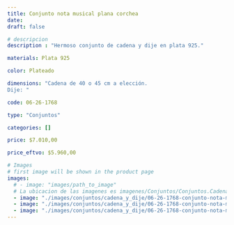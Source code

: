 ```yaml
---
title: Conjunto nota musical plana corchea
date: 
draft: false

# descripcion
description : "Hermoso conjunto de cadena y dije en plata 925."

materials: Plata 925

color: Plateado

dimensions: "Cadena de 40 o 45 cm a elección.
Dije: "

code: 06-26-1768

type: "Conjuntos"

categories: []

price: $7.010,00

price_eftvo: $5.960,00

# Images
# first image will be shown in the product page
images:
  # - image: "images/path_to_image"
  # La ubicacion de las imagenes es imagenes/Conjuntos/Conjuntos.Cadena y Dije/06-26-1768-conjunto-nota-musical-plana-corchea
  - image: "./images/conjuntos/cadena_y_dije/06-26-1768-conjunto-nota-musical-plana-corchea_a.jpg"
  - image: "./images/conjuntos/cadena_y_dije/06-26-1768-conjunto-nota-musical-plana-corchea_b.jpg"
  - image: "./images/conjuntos/cadena_y_dije/06-26-1768-conjunto-nota-musical-plana-corchea_c.jpg"
---
```

